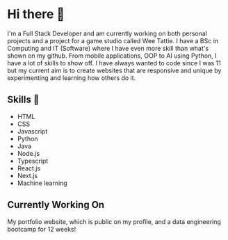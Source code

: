 # Hi there 👋

I'm a Full Stack Developer and am currently working on both personal projects and a project for a game studio called Wee Tattie. I have a BSc in Computing and IT (Software) where I have even more skill than what's shown on my github.
From mobile applications, OOP to AI using Python, I have a lot of skills to show off. I have always wanted to code since I was 11 but my current aim is to create websites that are responsive and unique by experimenting and learning how others do it.

## Skills 📌
- HTML
- CSS
- Javascript
- Python
- Java
- Node.js
- Typescript
- React.js
- Next.js
- Machine learning

## Currently Working On

My portfolio website, which is public on my profile, and a data engineering bootcamp for 12 weeks!


<!--
**Norstar134/Norstar134** is a ✨ _special_ ✨ repository because its `README.md` (this file) appears on your GitHub profile.

Here are some ideas to get you started:

- 🔭 I’m currently working on ...
- 🌱 I’m currently learning ...
- 👯 I’m looking to collaborate on ...
- 🤔 I’m looking for help with ...
- 💬 Ask me about ...
- 📫 How to reach me: ...
- 😄 Pronouns: ...
- ⚡ Fun fact: ...
-->
